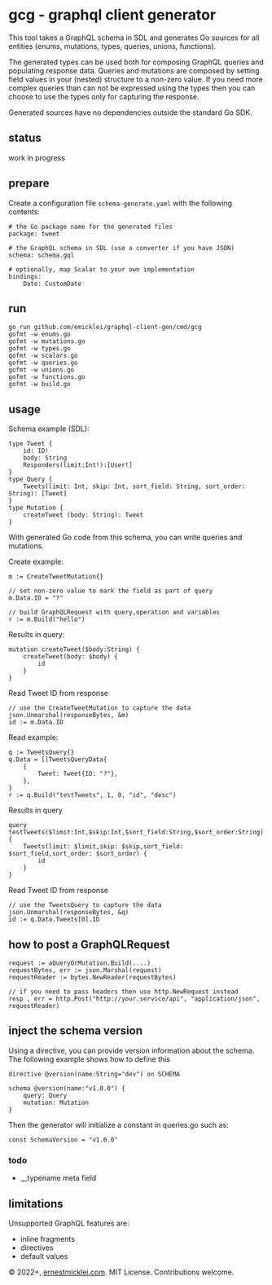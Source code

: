 # gcg - graphql client generator

This tool takes a GraphQL schema in SDL and generates Go sources for all entities (enums, mutations, types, queries, unions, functions).

The generated types can be used both for composing GraphQL queries and populating response data.
Queries and mutations are composed by setting field values in your (nested) structure to a non-zero value.
If you need more complex queries than can not be expressed using the types then you can choose to use the types only for capturing the response.

Generated sources have no dependencies outside the standard Go SDK.

## status

work in progress

## prepare

Create a configuration file `schema-generate.yaml` with the following contents:

	# the Go package name for the generated files
	package: tweet

	# the GraphQL schema in SDL (use a converter if you have JSON)
	schema: schema.gql
	
	# optionally, map Scalar to your own implementation
	bindings:
  		Date: CustomDate

## run

    go run github.com/emicklei/graphql-client-gen/cmd/gcg
	gofmt -w enums.go
	gofmt -w mutations.go
	gofmt -w types.go
	gofmt -w scalars.go
	gofmt -w queries.go
	gofmt -w unions.go
	gofmt -w functions.go
	gofmt -w build.go

## usage

Schema example (SDL):

	type Tweet {
		id: ID!
		body: String
		Responders(limit:Int!):[User!]
	}
	type Query {
    	Tweets(limit: Int, skip: Int, sort_field: String, sort_order: String): [Tweet]
	}
	type Mutation {
    	createTweet (body: String): Tweet	
	}

With generated Go code from this schema, you can write queries and mutations.

Create example:

	m := CreateTweetMutation{}

	// set non-zero value to mark the field as part of query
	m.Data.ID = "?"

	// build GraphQLRequest with query,operation and variables
	r := m.Build("hello")

Results in query:

	mutation createTweet($body:String) {
		createTweet(body: $body) {
			id
		}
	}

Read Tweet ID from response

	// use the CreateTweetMutation to capture the data
	json.Unmarshal(responseBytes, &m)
	id := m.Data.ID

Read example:

	q := TweetsQuery{}
	q.Data = []TweetsQueryData{
		{
			Tweet: Tweet{ID: "?"},
		},
	}
	r := q.Build("testTweets", 1, 0, "id", "desc")

Results in query 

	query testTweets($limit:Int,$skip:Int,$sort_field:String,$sort_order:String) {
		Tweets(limit: $limit,skip: $skip,sort_field: $sort_field,sort_order: $sort_order) {
			id
		}
	}

Read Tweet ID from response

	// use the TweetsQuery to capture the data
	json.Unmarshal(responseBytes, &q)
	id := q.Data.Tweets[0].ID

## how to post a GraphQLRequest

	request := aQueryOrMutation.Build(....)
	requestBytes, err := json.Marshal(request)
	requestReader := bytes.NewReader(requestBytes)

	// if you need to pass headers then use http.NewRequest instead
	resp , err = http.Post("http://your.service/api", "application/json", requestReader)

## inject the schema version

Using a directive, you can provide version information about the schema.
The following example shows how to define this

	directive @version(name:String="dev") on SCHEMA

	schema @version(name:"v1.0.0") {
		query: Query
		mutation: Mutation
	}

Then the generator will initialize a constant in queries.go such as:

	const SchemaVersion = "v1.0.0"

### todo
  
- __typename meta field 

## limitations

Unsupported GraphQL features are:

- inline fragments
- directives
- default values

© 2022+, [ernestmicklei.com](http://ernestmicklei.com). MIT License. Contributions welcome.